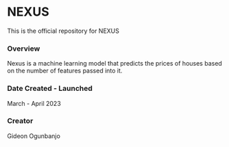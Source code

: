 # NEXUS
This is the official repository for NEXUS
### Overview
Nexus is a machine learning model that predicts the prices of houses based on the number of features passed into it.

### Date Created - Launched
March - April 2023

### Creator
Gideon Ogunbanjo
